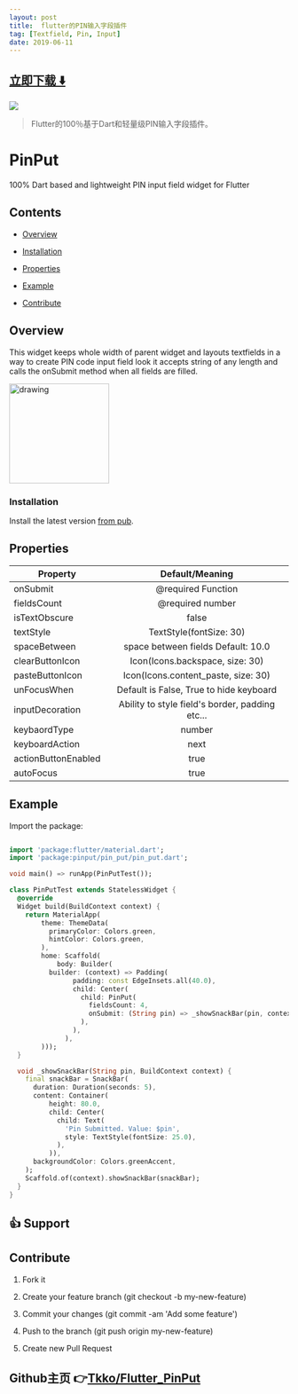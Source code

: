 ```yaml
---
layout: post
title:  flutter的PIN输入字段插件
tag: [Textfield, Pin, Input]
date: 2019-06-11
---
```


 


## [立即下载 ️⬇️ ](https://codeload.github.com/Tkko/Flutter_PinPut/zip/master) 


 
![](https://flutterawesome.com/content/images/2019/05/Flutter_PinPut.jpg)
 
>
> Flutter的100％基于Dart和轻量级PIN输入字段插件。
>

 
# PinPut

100% Dart based and lightweight PIN input field widget for Flutter

## Contents

- [Overview](#overview)

- [Installation](#installation)

- [Properties](#properties)

- [Example](#example)

- [Contribute](#contribute)

## Overview

This widget keeps whole width of parent widget and layouts textfields in a way to create PIN code input field look it accepts string of any length and calls the onSubmit method when all fields are filled.

<img  src="https://raw.githubusercontent.com/Tkko/Flutter_PinPut/master/example/pinput_demo.gif"  alt="drawing"  width="180"/>

### Installation

Install the latest version [from pub](https://pub.dartlang.org/packages/pinput).

## Properties


| Property | Default/Meaning |
|------------|:---------------------:|
| onSubmit | @required Function |
| fieldsCount | @required number |
| isTextObscure | false |
| textStyle | TextStyle(fontSize: 30) |
| spaceBetween | space between fields Default: 10.0|
| clearButtonIcon  | Icon(Icons.backspace, size: 30) |
| pasteButtonIcon  | Icon(Icons.content_paste, size: 30) |
| unFocusWhen  | Default is False, True to hide keyboard|
| inputDecoration  | Ability to style field's border, padding etc... |
| keybaordType | number |
| keyboardAction | next |
| actionButtonEnabled  | true |
| autoFocus  | true |

## Example

Import the package:

```dart

import 'package:flutter/material.dart';
import 'package:pinput/pin_put/pin_put.dart';

void main() => runApp(PinPutTest());

class PinPutTest extends StatelessWidget {
  @override
  Widget build(BuildContext context) {
    return MaterialApp(
        theme: ThemeData(
          primaryColor: Colors.green,
          hintColor: Colors.green,
        ),
        home: Scaffold(
            body: Builder(
          builder: (context) => Padding(
                padding: const EdgeInsets.all(40.0),
                child: Center(
                  child: PinPut(
                    fieldsCount: 4,
                    onSubmit: (String pin) => _showSnackBar(pin, context),
                  ),
                ),
              ),
        )));
  }

  void _showSnackBar(String pin, BuildContext context) {
    final snackBar = SnackBar(
      duration: Duration(seconds: 5),
      content: Container(
          height: 80.0,
          child: Center(
            child: Text(
              'Pin Submitted. Value: $pin',
              style: TextStyle(fontSize: 25.0),
            ),
          )),
      backgroundColor: Colors.greenAccent,
    );
    Scaffold.of(context).showSnackBar(snackBar);
  }
}
```

## 👍 Support

## Contribute

1. Fork it

2. Create your feature branch (git checkout -b my-new-feature)

3. Commit your changes (git commit -am 'Add some feature')

4. Push to the branch (git push origin my-new-feature)

5. Create new Pull Request
## Github主页 👉[Tkko/Flutter_PinPut](http://github.com/Tkko/Flutter_PinPut)